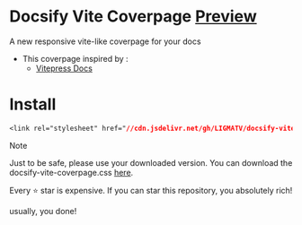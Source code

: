 # Docsify Vite Coverpage [Preview](https://docsify-vite-coverpage.vercel.app/)
A new responsive vite-like coverpage for your docs

- This coverpage inspired by :
  - [Vitepress Docs](https://vitepress.dev/)

# Install
 
```css
<link rel="stylesheet" href="//cdn.jsdelivr.net/gh/LIGMATV/docsify-vite-coverpage/docsify-vite-coverpage.css">
```

> [!NOTE]
> Just to be safe, please use your downloaded version.
> You can download the docsify-vite-coverpage.css <a href="https://cdn.jsdelivr.net/gh/LIGMATV/docsify-vite-coverpage/docsify-vite-coverpage.css" download>here</a>.

Every ⭐ star is expensive. If you can star this repository, you absolutely rich!

usually, you done!
